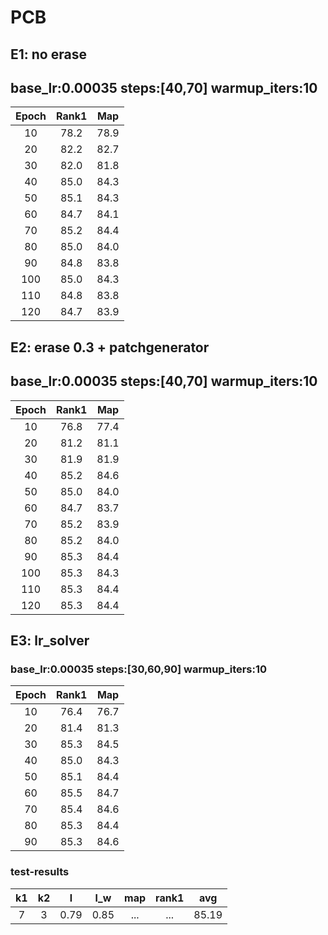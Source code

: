 # PCB
## E1: no erase
## base_lr:0.00035 steps:[40,70] warmup_iters:10
|Epoch|Rank1|Map|
 |:------:|:------:|:------:|
 |10|78.2|78.9|
 |20|82.2|82.7|
 |30|82.0|81.8|
 |40|85.0|84.3|
 |50|85.1|84.3|
 |60|84.7|84.1|
 |70|85.2|84.4|
 |80|85.0|84.0|
 |90|84.8|83.8|
 |100|85.0|84.3|
 |110|84.8|83.8|
 |120|84.7|83.9|
 
## E2: erase 0.3 + patchgenerator
## base_lr:0.00035 steps:[40,70] warmup_iters:10
|Epoch|Rank1|Map|
 |:------:|:------:|:------:|
 |10|76.8|77.4|
 |20|81.2|81.1|
 |30|81.9|81.9|
 |40|85.2|84.6|
 |50|85.0|84.0|
 |60|84.7|83.7|
 |70|85.2|83.9|
 |80|85.2|84.0|
 |90|85.3|84.4|
 |100|85.3|84.3|
 |110|85.3|84.4|
 |120|85.3|84.4|
 
## E3: lr_solver
### base_lr:0.00035 steps:[30,60,90] warmup_iters:10
 |Epoch|Rank1|Map|
 |:------:|:------:|:------:|
 |10|76.4|76.7|
 |20|81.4|81.3|
 |30|85.3|84.5|
 |40|85.0|84.3|
 |50|85.1|84.4|
 |60|85.5|84.7|
 |70|85.4|84.6|
 |80|85.3|84.4|
 |90|85.3|84.6|
### test-results
|k1|k2|l|l_w|map|rank1|avg|
|:---:|:---:|:---:|:---:|:---:|:---:|:---:|
|7|3|0.79|0.85|...|...|85.19|
